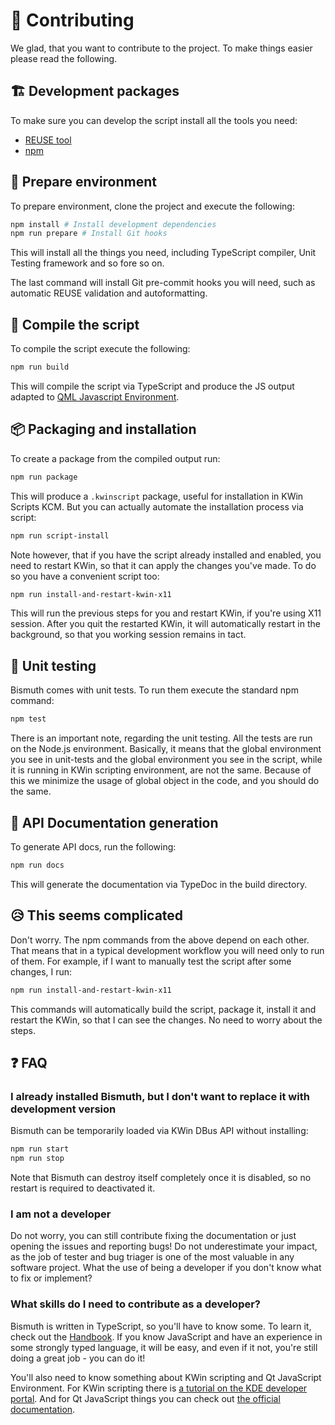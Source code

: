<!--
  SPDX-FileCopyrightText: 2021 Mikhail Zolotukhin <mail@genda.life>
  SPDX-License-Identifier: MIT
-->

# 🤝 Contributing

We glad, that you want to contribute to the project. To make things easier please read the
following.

## 🏗️ Development packages

To make sure you can develop the script install all the tools you need:

- [REUSE tool](https://git.fsfe.org/reuse/tool#install)
- [npm](https://docs.npmjs.com/downloading-and-installing-node-js-and-npm)

## 👷 Prepare environment

To prepare environment, clone the project and execute the following:

```sh
npm install # Install development dependencies
npm run prepare # Install Git hooks
```

This will install all the things you need, including TypeScript compiler, Unit Testing
framework and so fore so on.

The last command will install Git pre-commit hooks you will need, such as automatic
REUSE validation and autoformatting.

## 🔨 Compile the script

To compile the script execute the following:

```sh
npm run build
```

This will compile the script via TypeScript and produce the JS output adapted to
[QML Javascript Environment](https://doc.qt.io/qt-5/qtqml-javascript-hostenvironment.html).

## 📦 Packaging and installation

To create a package from the compiled output run:

```sh
npm run package
```

This will produce a `.kwinscript` package, useful for installation in KWin Scripts KCM.
But you can actually automate the installation process via script:

```sh
npm run script-install
```

Note however, that if you have the script already installed and enabled, you need to
restart KWin, so that it can apply the changes you've made. To do so you have a
convenient script too:

```sh
npm run install-and-restart-kwin-x11
```

This will run the previous steps for you and restart KWin, if you're using X11 session.
After you quit the restarted KWin, it will automatically restart in the background, so
that you working session remains in tact.

## 🧪 Unit testing

Bismuth comes with unit tests. To run them execute the standard npm command:

```sh
npm test
```

There is an important note, regarding the unit testing. All the tests are run
on the Node.js environment. Basically, it means that the global environment you
see in unit-tests and the global environment you see in the script, while it is
running in KWin scripting environment, are not the same. Because of this we
minimize the usage of global object in the code, and you should do the same.

## 📑 API Documentation generation

To generate API docs, run the following:

```sh
npm run docs
```

This will generate the documentation via TypeDoc in the build directory.

## 😥 This seems complicated

Don't worry. The npm commands from the above depend on each other. That means
that in a typical development workflow you will need only to run of them.
For example, if I want to manually test the script after some changes, I run:

```sh
npm run install-and-restart-kwin-x11
```

This commands will automatically build the script, package it, install it and
restart the KWin, so that I can see the changes. No need to worry about the
steps.

## ❓ FAQ

### I already installed Bismuth, but I don't want to replace it with development version

Bismuth can be temporarily loaded via KWin DBus API without installing:

```sh
npm run start
npm run stop
```

Note that Bismuth can destroy itself completely once it is disabled, so no
restart is required to deactivated it.

### I am not a developer

Do not worry, you can still contribute fixing the documentation or just opening
the issues and reporting bugs! Do not underestimate your impact, as the job of
tester and bug triager is one of the most valuable in any software project.
What the use of being a developer if you don't know what to fix or implement?

### What skills do I need to contribute as a developer?

Bismuth is written in TypeScript, so you'll have to know some. To learn it, check out
the [Handbook](https://www.typescriptlang.org/docs/handbook/). If you know JavaScript
and have an experience in some strongly typed language, it will be easy, and even if
it not, you're still doing a great job - you can do it!

You'll also need to know something about KWin scripting and Qt JavaScript Environment.
For KWin scripting there is [a tutorial on the KDE developer portal](https://develop.kde.org/docs/plasma/kwin/).
And for Qt JavaScript things you can check out
[the official documentation](https://doc.qt.io/qt-5/qtqml-javascript-hostenvironment.html).
